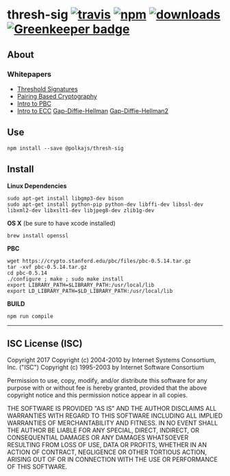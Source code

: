 # thresh-sig [![travis][travis-image]][travis-url] [![npm][npm-image]][npm-url] [![downloads][downloads-image]][downloads-url] [![Greenkeeper badge](https://badges.greenkeeper.io/PolkaJS/thresh-sig.svg)](https://greenkeeper.io/)

[travis-image]: https://travis-ci.org/PolkaJS/thresh-sig.svg?branch=master
[travis-url]: https://travis-ci.org/PolkaJS/thresh-sig
[npm-image]: https://img.shields.io/npm/v/@polkajs/thresh-sig.svg
[npm-url]: https://npmjs.org/package/@polkajs/thresh-sig
[downloads-image]: https://img.shields.io/npm/dm/@polkajs/thresh-sig.svg
[downloads-url]: https://npmjs.org/package/@polkajs/thresh-sig

## About

### Whitepapers

* [Threshold Signatures](http://www.shoup.net/papers/thsig.pdf)
* [Pairing Based Cryptography](https://crypto.stanford.edu/pbc/)
* [Intro to PBC](https://www.math.uwaterloo.ca/~ajmeneze/publications/pairings.pdf)
* [Intro to ECC](http://andrea.corbellini.name/2015/05/17/elliptic-curve-cryptography-a-gentle-introduction/)
[Gap-Diffie-Hellman](https://eprint.iacr.org/2002/118.pdf)
[Gap-Diffie-Hellman2](http://www.cc.gatech.edu/~aboldyre/papers/b.pdf)

## Use
`npm install --save @polkajs/thresh-sig`

## Install

**Linux Dependencies**
```
sudo apt-get install libgmp3-dev bison
sudo apt-get install python-pip python-dev libffi-dev libssl-dev libxml2-dev libxslt1-dev libjpeg8-dev zlib1g-dev
```

**OS X** (be sure to have xcode installed)
```
brew install openssl
```

**PBC**
```
wget https://crypto.stanford.edu/pbc/files/pbc-0.5.14.tar.gz
tar -xvf pbc-0.5.14.tar.gz
cd pbc-0.5.14
./configure ; make ; sudo make install
export LIBRARY_PATH=$LIBRARY_PATH:/usr/local/lib
export LD_LIBRARY_PATH=$LD_LIBRARY_PATH:/usr/local/lib
```

**BUILD**
```
npm run compile
```

---

## ISC License (ISC)

Copyright 2017 <PolkaJS>
Copyright (c) 2004-2010 by Internet Systems Consortium, Inc. ("ISC")
Copyright (c) 1995-2003 by Internet Software Consortium


Permission to use, copy, modify, and/or distribute this software for any purpose with or without fee is hereby granted, provided that the above copyright notice and this permission notice appear in all copies.

THE SOFTWARE IS PROVIDED "AS IS" AND THE AUTHOR DISCLAIMS ALL WARRANTIES WITH REGARD TO THIS SOFTWARE INCLUDING ALL IMPLIED WARRANTIES OF MERCHANTABILITY AND FITNESS. IN NO EVENT SHALL THE AUTHOR BE LIABLE FOR ANY SPECIAL, DIRECT, INDIRECT, OR CONSEQUENTIAL DAMAGES OR ANY DAMAGES WHATSOEVER RESULTING FROM LOSS OF USE, DATA OR PROFITS, WHETHER IN AN ACTION OF CONTRACT, NEGLIGENCE OR OTHER TORTIOUS ACTION, ARISING OUT OF OR IN CONNECTION WITH THE USE OR PERFORMANCE OF THIS SOFTWARE.
